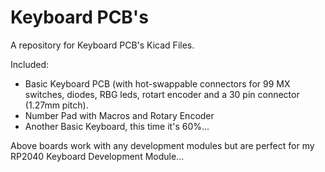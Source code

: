 # Keyboard PCB's
A repository for Keyboard PCB's Kicad Files.

Included: 
+ Basic Keyboard PCB (with hot-swappable connectors for 99 MX switches, diodes, RBG leds, rotart encoder and a 30 pin connector (1.27mm pitch). 
+ Number Pad with Macros and Rotary Encoder
+ Another Basic Keyboard, this time it's 60%...

Above boards work with any development modules but are perfect for my RP2040 Keyboard Development Module...

